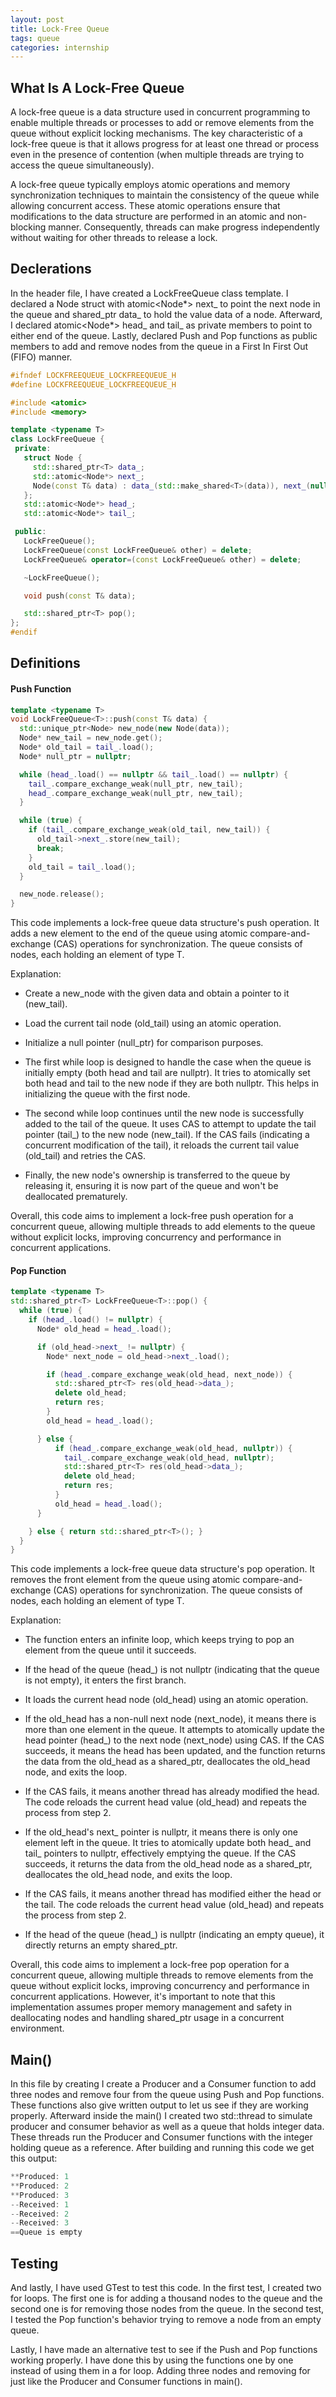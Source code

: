 ```yaml
---
layout: post
title: Lock-Free Queue
tags: queue
categories: internship
---
```


## What Is A Lock-Free Queue

  A lock-free queue is a data structure used in concurrent programming to enable
multiple threads or processes to add or remove elements from the queue without
explicit locking mechanisms. The key characteristic of a lock-free queue is that
it allows progress for at least one thread or process even in the presence of
contention (when multiple threads are trying to access the queue
simultaneously).

  A lock-free queue typically employs atomic operations and memory
synchronization techniques to maintain the consistency of the queue while
allowing concurrent access. These atomic operations ensure that modifications to
the data structure are performed in an atomic and non-blocking manner.
Consequently, threads can make progress independently without waiting for other
threads to release a lock.

## Declerations

  In the header file, I have created a LockFreeQueue class template. I declared a
Node struct with atomic<Node*> next_ to point the next node in the queue and
shared_ptr<T> data_ to hold the value data of a node. Afterward, I declared
atomic<Node*> head_ and tail_ as private members to point to either end of
the queue. Lastly, declared Push and Pop functions as public members to add and
remove nodes from the queue in a First In First Out (FIFO) manner.

```cpp
#ifndef LOCKFREEQUEUE_LOCKFREEQUEUE_H
#define LOCKFREEQUEUE_LOCKFREEQUEUE_H

#include <atomic>
#include <memory>

template <typename T>
class LockFreeQueue {
 private:
   struct Node {
     std::shared_ptr<T> data_;
     std::atomic<Node*> next_;
     Node(const T& data) : data_(std::make_shared<T>(data)), next_(nullptr) {}
   };
   std::atomic<Node*> head_;
   std::atomic<Node*> tail_;

 public:
   LockFreeQueue();
   LockFreeQueue(const LockFreeQueue& other) = delete;
   LockFreeQueue& operator=(const LockFreeQueue& other) = delete;

   ~LockFreeQueue();

   void push(const T& data);

   std::shared_ptr<T> pop();
};
#endif
```

## Definitions

#### Push Function

```cpp
template <typename T>
void LockFreeQueue<T>::push(const T& data) {
  std::unique_ptr<Node> new_node(new Node(data));
  Node* new_tail = new_node.get();
  Node* old_tail = tail_.load();
  Node* null_ptr = nullptr;

  while (head_.load() == nullptr && tail_.load() == nullptr) {
    tail_.compare_exchange_weak(null_ptr, new_tail);
    head_.compare_exchange_weak(null_ptr, new_tail);
  }

  while (true) {
    if (tail_.compare_exchange_weak(old_tail, new_tail)) {
      old_tail->next_.store(new_tail);
      break;
    }
    old_tail = tail_.load();
  }

  new_node.release();
}
```
This code implements a lock-free queue data structure's push operation. It adds
a new element to the end of the queue using atomic compare-and-exchange (CAS)
operations for synchronization. The queue consists of nodes, each holding an
element of type T.

Explanation:

- Create a new_node with the given data and obtain a pointer to it (new_tail).

- Load the current tail node (old_tail) using an atomic operation.

- Initialize a null pointer (null_ptr) for comparison purposes.

- The first while loop is designed to handle the case when the queue is
initially empty (both head and tail are nullptr). It tries to atomically set
both head and tail to the new node if they are both nullptr. This helps in
initializing the queue with the first node.

- The second while loop continues until the new node is successfully added to
the tail of the queue. It uses CAS to attempt to update the tail pointer (tail_)
to the new node (new_tail). If the CAS fails (indicating a concurrent
modification of the tail), it reloads the current tail value (old_tail) and
retries the CAS.

- Finally, the new node's ownership is transferred to the queue by releasing it,
ensuring it is now part of the queue and won't be deallocated prematurely.

Overall, this code aims to implement a lock-free push operation for a concurrent
queue, allowing multiple threads to add elements to the queue without explicit
locks, improving concurrency and performance in concurrent applications.

#### Pop Function

```cpp
template <typename T>
std::shared_ptr<T> LockFreeQueue<T>::pop() {
  while (true) {
    if (head_.load() != nullptr) {
      Node* old_head = head_.load();

      if (old_head->next_ != nullptr) {
        Node* next_node = old_head->next_.load();

        if (head_.compare_exchange_weak(old_head, next_node)) {
          std::shared_ptr<T> res(old_head->data_);
          delete old_head;
          return res;
        }
        old_head = head_.load();

      } else {
          if (head_.compare_exchange_weak(old_head, nullptr)) {
            tail_.compare_exchange_weak(old_head, nullptr);
            std::shared_ptr<T> res(old_head->data_);
            delete old_head;
            return res;
          }
          old_head = head_.load();
      }

    } else { return std::shared_ptr<T>(); }
  }
}
```
This code implements a lock-free queue data structure's pop operation. It
removes the front element from the queue using atomic compare-and-exchange (CAS)
operations for synchronization. The queue consists of nodes, each holding an
element of type T.

Explanation:

- The function enters an infinite loop, which keeps trying to pop an element
  from the queue until it succeeds.

- If the head of the queue (head_) is not nullptr (indicating that the queue is
  not empty), it enters the first branch.

- It loads the current head node (old_head) using an atomic operation.

- If the old_head has a non-null next node (next_node), it means there is more
  than one element in the queue. It attempts to atomically update the head
  pointer (head_) to the next node (next_node) using CAS. If the CAS succeeds,
  it means the head has been updated, and the function returns the data from the
  old_head as a shared_ptr, deallocates the old_head node, and exits the loop.

- If the CAS fails, it means another thread has already modified the head. The
  code reloads the current head value (old_head) and repeats the process from
  step 2.

- If the old_head's next_ pointer is nullptr, it means there is only one element
  left in the queue. It tries to atomically update both head_ and tail_ pointers
  to nullptr, effectively emptying the queue. If the CAS succeeds, it returns
  the data from the old_head node as a shared_ptr, deallocates the old_head
  node, and exits the loop.

- If the CAS fails, it means another thread has modified either the head or the
  tail. The code reloads the current head value (old_head) and repeats the
  process from step 2.

- If the head of the queue (head_) is nullptr (indicating an empty queue), it
  directly returns an empty shared_ptr.

Overall, this code aims to implement a lock-free pop operation for a concurrent
queue, allowing multiple threads to remove elements from the queue without
explicit locks, improving concurrency and performance in concurrent
applications. However, it's important to note that this implementation assumes
proper memory management and safety in deallocating nodes and handling
shared_ptr usage in a concurrent environment.

## Main()

 In this file by creating I create a Producer and a Consumer function to add
three nodes and remove four from the queue using Push and Pop functions. These
functions also give written output to let us see if they are working properly.
Afterward inside the main() I created two std::thread to simulate producer and
consumer behavior as well as a queue that holds integer data. These threads run
the Producer and Consumer functions with the integer holding queue as a
reference. After building and running this code we get this output:

```cpp
**Produced: 1
**Produced: 2
**Produced: 3
--Received: 1
--Received: 2
--Received: 3
==Queue is empty
```

## Testing

And lastly, I have used GTest to test this code. In the first test, I created
two for loops. The first one is for adding a thousand nodes to the queue and the
second one is for removing those nodes from the queue. In the second test, I
tested the Pop function's behavior trying to remove a node from an empty queue.

Lastly, I have made an alternative test to see if the Push and Pop functions
working properly. I have done this by using the functions one by one instead of
using them in a for loop. Adding three nodes and removing for just like the
Producer and Consumer functions in main().
